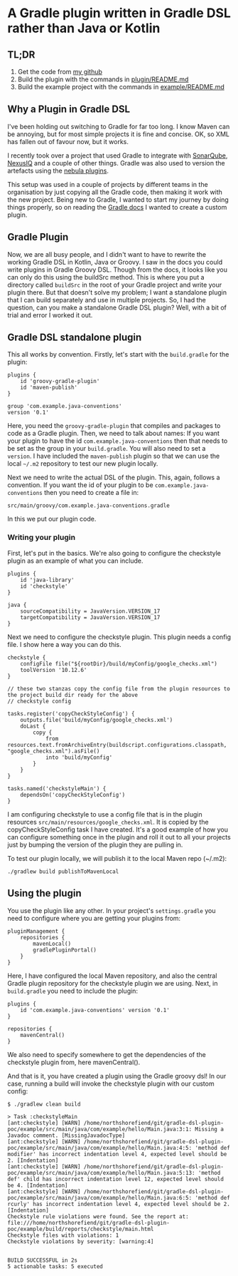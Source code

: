 # A Gradle plugin written in Gradle DSL rather than Java or Kotlin

## TL;DR
1. Get the code from [my github]()
2. Build the plugin with the commands in [plugin/README.md](./plugin/README.md)
3. Build the example project with the commands in [example/README.md](./example/README.md)

## Why a Plugin in Gradle DSL
I've been holding out switching to Gradle for far too long. I know Maven can be annoying, but for most simple projects
it is fine and concise. OK, so XML has fallen out of favour now, but it works.

I recently took over a project that used Gradle to integrate with [SonarQube](https://docs.sonarsource.com/sonarqube/latest/analyzing-source-code/scanners/sonarscanner-for-gradle/),
[NexusIQ](https://blog.sonatype.com/new-sonatype-scan-gradle-plugin) and a couple of other things. Gradle
was also used to version the artefacts using the [nebula plugins](https://nebula-plugins.github.io/).

This setup was used in a couple of projects by different teams in the organisation by just copying all the Gradle code,
then making it work with the new project. Being new to Gradle, I wanted to start my journey by doing things properly,
so on reading the [Gradle docs](https://docs.gradle.org/current/userguide/custom_plugins.html) I wanted to create
a custom plugin.

## Gradle Plugin
Now, we are all busy people, and I didn't want to have to rewrite the working Gradle DSL in Kotlin, Java or Groovy. I
saw in the docs you could write plugins in Gradle Groovy DSL. Though from the docs, it looks like you can only do this
using the buildSrc method. This is where you put a directory called `buildSrc`
in the root of your Gradle project and write your plugin there. But that doesn't solve my problem; I want a standalone
plugin that I can build separately and use in multiple projects. So, I had the question, can you make a standalone
Gradle DSL plugin? Well, with a bit of trial and error I worked it out.

## Gradle DSL standalone plugin
This all works by convention. Firstly, let's start with the `build.gradle` for the plugin:
```
plugins {
    id 'groovy-gradle-plugin'
    id 'maven-publish'
}

group 'com.example.java-conventions'
version '0.1'
```

Here, you need the `groovy-gradle-plugin` that compiles and packages to code as a Gradle plugin. Then, we need to talk about
names: If you want your plugin to have the id `com.example.java-conventions` then that needs to be set as the group
in your `build.gradle`. You will also need to set a `version`. I have included the `maven-publish` plugin so that we can
use the local `~/.m2` repository to test our new plugin locally.

Next we need to write the actual DSL of the plugin. This, again, follows a convention. If you want the id of your plugin
to be `com.example.java-conventions` then you need to create a file in:

```src/main/groovy/com.example.java-conventions.gradle```

In this we put our plugin code.

### Writing your plugin
First, let's put in the basics. We're also going to configure the checkstyle plugin
as an example of what you can include.

```
plugins {
    id 'java-library'
    id 'checkstyle'
}

java {
    sourceCompatibility = JavaVersion.VERSION_17
    targetCompatibility = JavaVersion.VERSION_17
}
```

Next we need to configure the checkstyle plugin. This plugin needs a config file. I show here a way you can do this.

```
checkstyle {
    configFile file("${rootDir}/build/myConfig/google_checks.xml")
    toolVersion '10.12.6'
}

// these two stanzas copy the config file from the plugin resources to the project build dir ready for the above
// checkstyle config

tasks.register('copyCheckStyleConfig') {
    outputs.file('build/myConfig/google_checks.xml')
    doLast {
        copy {
            from resources.text.fromArchiveEntry(buildscript.configurations.classpath, "google_checks.xml").asFile()
            into 'build/myConfig'
        }
    }
}

tasks.named('checkstyleMain') {
    dependsOn('copyCheckStyleConfig')
}
```

I am configuring checkstyle to use a config file that is in the plugin resources `src/main/resources/google_checks.xml`.
It is copied by the copyCheckStyleConfig task I have created. 
It's a good example of how you can configure something once in the plugin and roll it out to all your projects just by
bumping the version of the plugin they are pulling in.

To test our plugin locally, we will publish it to the local Maven repo (~/.m2):

```./gradlew build publishToMavenLocal```

## Using the plugin
You use the plugin like any other. In your project's `settings.gradle` you need to configure where you are getting your 
plugins from:
```
pluginManagement {
    repositories {
        mavenLocal()
        gradlePluginPortal()
    }
}
```

Here, I have configured the local Maven repository, and also the central Gradle plugin repository for the checkstyle
plugin we are using. Next, in `build.gradle` you need to include the plugin:

```
plugins {
    id 'com.example.java-conventions' version '0.1'
}

repositories {
    mavenCentral()
}
```

We also need to specify somewhere to get the dependencies of the checkstyle plugin from, here mavenCentral().

And that is it, you have created a plugin using the Gradle groovy dsl! In our case, running a build will
invoke the checkstyle plugin with our custom config:

```
$ ./gradlew clean build

> Task :checkstyleMain
[ant:checkstyle] [WARN] /home/northshorefiend/git/gradle-dsl-plugin-poc/example/src/main/java/com/example/hello/Main.java:3:1: Missing a Javadoc comment. [MissingJavadocType]
[ant:checkstyle] [WARN] /home/northshorefiend/git/gradle-dsl-plugin-poc/example/src/main/java/com/example/hello/Main.java:4:5: 'method def modifier' has incorrect indentation level 4, expected level should be 2. [Indentation]
[ant:checkstyle] [WARN] /home/northshorefiend/git/gradle-dsl-plugin-poc/example/src/main/java/com/example/hello/Main.java:5:13: 'method def' child has incorrect indentation level 12, expected level should be 4. [Indentation]
[ant:checkstyle] [WARN] /home/northshorefiend/git/gradle-dsl-plugin-poc/example/src/main/java/com/example/hello/Main.java:6:5: 'method def rcurly' has incorrect indentation level 4, expected level should be 2. [Indentation]
Checkstyle rule violations were found. See the report at: file:///home/northshorefiend/git/gradle-dsl-plugin-poc/example/build/reports/checkstyle/main.html
Checkstyle files with violations: 1
Checkstyle violations by severity: [warning:4]


BUILD SUCCESSFUL in 2s
5 actionable tasks: 5 executed
```
